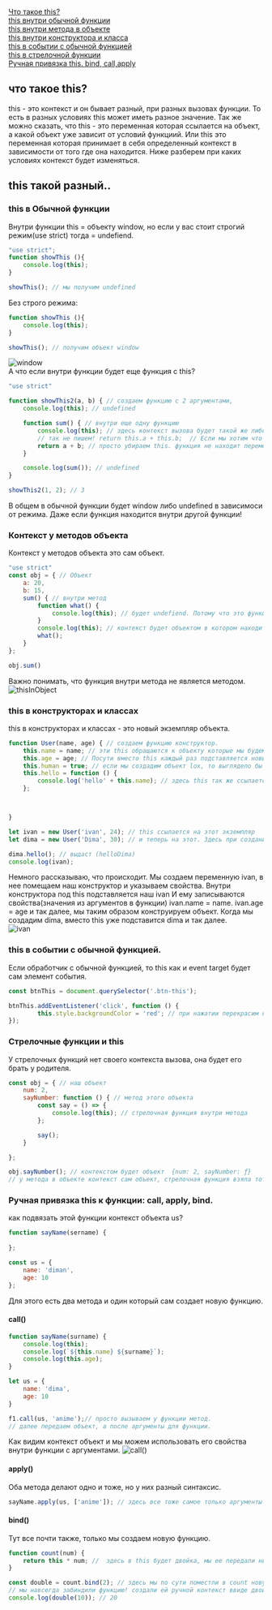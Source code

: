 [Что такое this?](#this)<br>
[this внутри обычной функции](#function)<br>
[this внутри метода в объекте](#object)<br>
[this внутри конструктора и класса](#classes)<br>
[this в событии с обычной функцией](#add)<br>
[this в стрелочной функции](#arrfun)<br>
[Ручная привязка this. bind, call,apply](#call)<br>

## <a name="this"> что такое this? </a>
this - это контекст и он бывает разный, при разных вызовах функции. То есть в разных условиях this может иметь разное значение.
Так же можно сказать, что this - это переменная которая ссылается на объект, а какой объект уже зависит от условий функциий.
Или this это переменная которая принимает в себя определенный контекст в зависимости от того где она находится.
Ниже разберем при каких условиях контекст будет изменяться.

##  this такой разный..

### <a name="function"> this в  Обычной функции </a> 
Внутри функции this = объекту window, но если у вас стоит строгий режим(use strict) тогда = undefiend.
```javaScript
"use strict";
function showThis (){
    console.log(this); 
}

showThis(); // мы получим undefined
```
Без строго режима:
```javaScript
function showThis (){
    console.log(this); 
}

showThis(); // получим объект window
```
![window](https://github.com/Aquariids/MyJS/blob/main/app/img/windowThis.png)<br>
А что если внутри функции будет еще функция с this?
```javaScript
"use strict"

function showThis2(a, b) { // создаем функцию с 2 аргументами, 
    console.log(this); // undefined

    function sum() { // внутри еще одну функцию
        console.log(this); // здесь контекст вызова будет такой же либо window либо undefiend.
        // так не пишем! return this.a + this.b;  // Если мы хотим что бы функция работала, нужно сделать замыкание.
        return a + b; // просто убираем this. функция не находит переменные a и b здесь и ищет их в функции выше 
    }

    console.log(sum()); // undefined
}

showThis2(1, 2); // 3
```
В общем в обычной функции будет window либо undefined в зависимоси от режима. Даже если функция находится внутри другой функции!
### <a name="object"> Контекст у методов объекта </a>
Контекст у методов объекта это сам объект.
```javaScript
"use strict"
const obj = { // Объект 
    a: 20,
    b: 15,
    sum() { // внутри метод
        function what() {
            console.log(this); // будет undefiend. Потому что это функция внутри метода, а не сам метод объекта,
        }
        console.log(this); // контекст будет объектом в котором находится функция
        what();
    }
};

obj.sum()
```
Важно понимать, что функция внутри метода не является методом.<br>
![thisInObject](https://github.com/Aquariids/MyJS/blob/main/app/img/thisInObject.png)<br>


### <a name="classes"> this в конструкторах и классах </a>
this в конструкторах и классах - это новый экземпляр объекта.
```javaScript
function User(name, age) { // создаем функцию конструктор.
    this.name = name; // эти this обращаются к объекту которые мы будем создавать 
    this.age = age; // Посути вместо this каждый раз подставляется новый экземпляр объекта.
    this.human = true; // если мы создадим объект lox, то выглядело бы это так lox.age и тд.
    this.hello = function () {
        console.log('hello' + this.name); // здесь this так же ссылается на объект который мы создали и берет его свойство name  
    };



}

let ivan = new User('ivan', 24); // this ссылается на этот экземпляр
let dima = new User('Dima', 30); // и теперь на этот. Здесь при создании мы сразу передаем значения в наши свойства name и age

dima.hello(); // выдаст (helloDima)
console.log(ivan);
```
Немного рассказываю, что происходит. Мы создаем переменную ivan, в нее помещаем наш конструктор и указываем свойства. Внутри конструктора под this подставляется наш ivan
И ему записываются свойства(значения из аргументов в функции) ivan.name = name. ivan.age = age и так далее, мы таким образом конструируем объект. Когда мы создадим dima, вместо this уже подставится dima и так далее.<br>
![ivan](https://github.com/Aquariids/MyJS/blob/main/app/img/ivanThis.png)<br>


### <a name="add"> this в событии с обычной функцией. </a>
Если обработчик с обычной функцией, то this как и event target будет сам элемент события.
```javaScript
const btnThis = document.querySelector('.btn-this');

btnThis.addEventListener('click', function () {
        this.style.backgroundColor = 'red'; // при нажатии перекрасим кнопку в красный, так как this - элемент события
});
```
### <a name="arrfun"> Стрелочные функции и this </a>
У стрелочных функций нет своего контекста вызова, она будет его брать у родителя.
```javaScript
const obj = { // наш объект
    num: 2,
    sayNumber: function () { // метод этого объекта
        const say = () => {
            console.log(this); // стрелочная функция внутри метода
        };

        say();
    }

};

obj.sayNumber(); // контекстом будет объект  {num: 2, sayNumber: ƒ}
// у метода в объекте контекст сам объект, стрелочная функция взяла тот же контекст, что и у метода в котором она находится.

```
### <a name="call"> Ручная привязка this к функции: call, apply, bind. </a>

 как подвязать этой функции контекст объекта us?
```javaScript
function sayName(sername) {           
    
};

const us = {
    name: 'diman',
    age: 10
};
```
Для этого есть два метода и один который сам создает новую функцию.
#### call()
```javaScript
function sayName(surname) {
    console.log(this);
    console.log(`${this.name} ${surname}`);
    console.log(this.age);
}

let us = {
    name: 'dima',
    age: 10
}

f1.call(us, 'anime');// просто вызываем у функции метод.
// далее передаем объект, а после аргументы для функции.
```
Как видим контекст объект и мы можем использовать его свойства внутри функции с аргументами.
![call()](https://github.com/Aquariids/MyJS/blob/main/app/img/call.png)<br>
#### apply()
Оба  метода делают одно и тоже, но у них разный синтаксис.
```javaScript
sayName.apply(us, ['anime']); // здесь все тоже самое только аргументы внутри массива
```
#### bind()
Тут все почти также, только мы создаем новую функцию.
```javaScript
function count(num) {
    return this * num; //  здесь в this будет двойка, мы ее передали ниже.
}

const double = count.bind(2); // здесь мы по сути поместли в count новую функцию и забиндили в this = 2
// мы навсегда забиндили функцию! создали ей ручной контекст ввиде двойки и теперь просто вызываем нашу double и передам нужный аргумент 
console.log(double(10)); // 20
```

